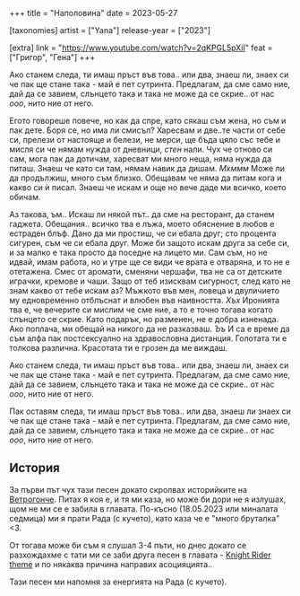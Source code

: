+++
title = "Наполовина"
date = 2023-05-27

[taxonomies]
artist = ["Yana"]
release-year = ["2023"]

[extra]
link = "https://www.youtube.com/watch?v=2qKPGL5pXiI"
feat = ["Григор", "Гена"]
+++

Ако станем следа, ти имаш пръст във това..
или два, знаеш ли, знаех си че пак ще стане така -
май е пет сутринта. Предлагам, да сме само ние,
<span class="l1">дай да се завием, слънцето така и така не може да се скрие..</span>
от нас *ооо*, нито ние от него.

<span class="l1">Егото говореше повече, но как да спре,
като сякаш съм жена, но съм и пак дете.</span>
Боря се, но има ли смисъл? Харесвам и две..те части от себе си,
прелези от настояще и белези, не мерси, <span class="l1">ще бъда цяло със тебе и</span>
мисля си че нямам нужда от дневници, *стен* нали.
Чух че отново си сам, мога пак да дотичам,
харесват ми много неща, няма нужда да питаш.
<span class="l1">Знаеш че като си там, нямам навик да дишам.</span>
*Мхммм*
Може ли да продължиш, много съм <span class="l1">близко.</span>
Обещавам че няма да питам кога и какво си ѝ писал.
Знаеш че искам и още но вече даде ми всичко, което обичам.

Аз такова, ъм.. Искаш ли някой път.. да сме на ресторант, да станем гаджета.
Обещания.. всичко тва е лъжа, <span class="l1">моето обяснение в любов е естраден блъф.</span>
Дано да ми простиш, че си ебала друг; сто процента сигурен, съм че си ебала друг.
Може би защото искам друга за себе си, и за малко е така просто да поседне на лицето ми.
Сам съм, но не идвай, имам работа, но и утре ще се види че врата е отваряна, и то не е отетажена.
<span class="l1">Смес от аромати, сменяни чершафи</span>, тва не са от детските играчки, кремове и чаши.
Защо от теб изисквам сигурност, след като не знам какво от тебе искам аз?
Мъжкото във мен, ловеца и двуличието му едновременно отблъснат и влюбен във наивността. *Хъх*
Иронията тва е, че вечерите си мислим че сме ние,
а то е точно тогава когато слънцето се скрие.
Като подарък, но разменен, не е добра изненада.
Ако поплача, ми обещай на никого да не разказваш.
*Ъъ*
И са е време да съм алфа пак постсексуално на здравословна дистанция.
<span class="l1">Голотата ти е толкова различна.</span>
Красотата ти е грозен да ме виждаш.

Ако станем следа, ти имаш пръст във това..
или два, <span class="l1">знаеш ли, знаех си че пак ще стане така -</span>
май е пет сутринта. Предлагам, да сме само ние,
дай да се завием, слънцето така и така не може да се скрие..
от нас *ооо*, нито ние от него.

Пак оставям следа, ти имаш пръст във това..
или два, знаеш ли знаех си че пак ще стане така -
май е пет сутринта. Предлагам, да сме само ние,
дай да се завием, слънцето така и така не може да се скрие..
от нас *ооо*, нито ние от него.

## История

За първи път чух тази песен докато скролвах историйките на [Ветрогонче](https://soundcloud.com/vetrogon).
Питах я коя е, и тя ми каза, но може би дори не я излушах, щом не ми се е забила в главата.
По-късно (18.05.2023 или миналата седмица) ми я прати Рада (с кучето), като каза че е "много бруталка" <3.

От тогава може би съм я слушал 3-4 пъти, но днес докато се разхождахме с тати ми се заби друга песен в главата - [Knight Rider theme](https://www.youtube.com/watch?v=oNyXYPhnUIs) и по някаква причина направих асоцияцията..

Тази песен ми напомня за енергията на Рада (с кучето).
